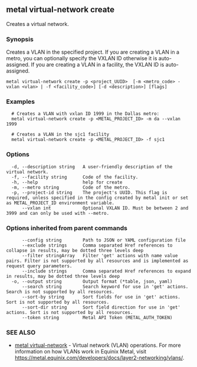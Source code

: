 ## metal virtual-network create

Creates a virtual network.

### Synopsis

Creates a VLAN in the specified project. If you are creating a VLAN in a metro, you can optionally specify the VXLAN ID otherwise it is auto-assigned. If you are creating a VLAN in a facility, the VXLAN ID is auto-assigned.

```
metal virtual-network create -p <project_UUID>  [-m <metro_code> -vxlan <vlan> | -f <facility_code>] [-d <description>] [flags]
```

### Examples

```
  # Creates a VLAN with vxlan ID 1999 in the Dallas metro:
  metal virtual-network create -p <METAL_PROJECT_ID> -m da --vxlan 1999

  # Creates a VLAN in the sjc1 facility
  metal virtual-network create -p <METAL_PROJECT_ID> -f sjc1
```

### Options

```
  -d, --description string   A user-friendly description of the virtual network.
  -f, --facility string      Code of the facility.
  -h, --help                 help for create
  -m, --metro string         Code of the metro.
  -p, --project-id string    The project's UUID. This flag is required, unless specified in the config created by metal init or set as METAL_PROJECT_ID environment variable.
      --vxlan int            Optional VXLAN ID. Must be between 2 and 3999 and can only be used with --metro.
```

### Options inherited from parent commands

```
      --config string        Path to JSON or YAML configuration file
      --exclude strings      Comma separated Href references to collapse in results, may be dotted three levels deep
      --filter stringArray   Filter 'get' actions with name value pairs. Filter is not supported by all resources and is implemented as request query parameters.
      --include strings      Comma separated Href references to expand in results, may be dotted three levels deep
  -o, --output string        Output format (*table, json, yaml)
      --search string        Search keyword for use in 'get' actions. Search is not supported by all resources.
      --sort-by string       Sort fields for use in 'get' actions. Sort is not supported by all resources.
      --sort-dir string      Sort field direction for use in 'get' actions. Sort is not supported by all resources.
      --token string         Metal API Token (METAL_AUTH_TOKEN)
```

### SEE ALSO

* [metal virtual-network](metal_virtual-network.md)	 - Virtual network (VLAN) operations. For more information on how VLANs work in Equinix Metal, visit https://metal.equinix.com/developers/docs/layer2-networking/vlans/.

